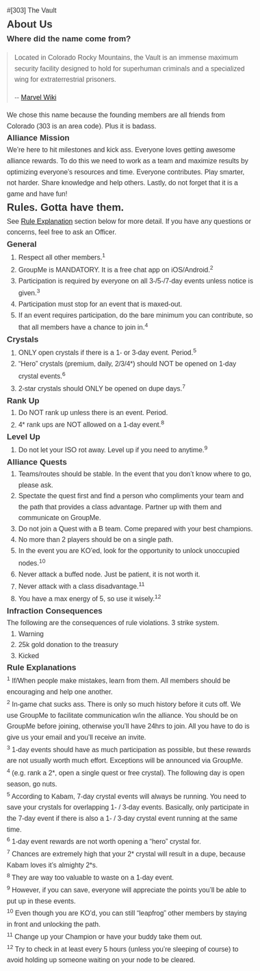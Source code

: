 ---
---
<style type="text/css">
body { color: #333; font: 16px/1.6 Helvetica, arial, sans-serif; }
body > * { max-width: 800px; margin: 0 auto; }
</style>

#[303] The Vault

## About Us

### Where did the name come from?

>Located in Colorado Rocky Mountains, the Vault is an immense maximum security facility designed to hold for superhuman criminals and a specialized wing for extraterrestrial prisoners.
>
> -- [Marvel Wiki](http://marvel.wikia.com/wiki/Vault_(Prison))

We chose this name because the founding members are all friends from Colorado (303 is an area code). Plus it is badass.

### Alliance Mission

We’re here to hit milestones and kick ass. Everyone loves getting awesome alliance rewards. To do this we need to work as a team and maximize results by optimizing everyone’s resources and time. Everyone contributes. Play smarter, not harder. Share knowledge and help others. Lastly, do not forget that it is a game and have fun!

## Rules. Gotta have them.

See [Rule Explanation](#rule-explanations) section below for more detail. If you have any questions or concerns, feel free to ask an Officer.

### General

1. Respect all other members.<sup>1</sup>
2. GroupMe is MANDATORY. It is a free chat app on iOS/Android.<sup>2</sup>
3. Participation is required by everyone on all 3-/5-/7-day events unless notice is given.<sup>3</sup>
4. Participation must stop for an event that is maxed-out.
5. If an event requires participation, do the bare minimum you can contribute, so that all members have a chance to join in.<sup>4</sup>

### Crystals

1. ONLY open crystals if there is a 1- or 3-day event. Period.<sup>5</sup>
2. “Hero” crystals (premium, daily, 2/3/4*) should NOT be opened on 1-day crystal events.<sup>6</sup>
3. 2-star crystals should ONLY be opened on dupe days.<sup>7</sup>

### Rank Up

1. Do NOT rank up unless there is an event. Period.
2. 4* rank ups are NOT allowed on a 1-day event.<sup>8</sup>

### Level Up

1. Do not let your ISO rot away. Level up if you need to anytime.<sup>9

### Alliance Quests

1. Teams/routes should be stable. In the event that you don’t know where to go, please ask.
2. Spectate the quest first and find a person who compliments your team and the path that provides a class advantage. Partner up with them and communicate on GroupMe.
3. Do not join a Quest with a B team. Come prepared with your best champions.
4. No more than 2 players should be on a single path.
5. In the event you are KO’ed, look for the opportunity to unlock unoccupied nodes.<sup>10</sup>
6. Never attack a buffed node. Just be patient, it is not worth it.
7. Never attack with a class disadvantage.<sup>11</sup>
8. You have a max energy of 5, so use it wisely.<sup>12</sup>

### Infraction Consequences

The following are the consequences of rule violations. 3 strike system.

1. Warning
2. 25k gold donation to the treasury
3. Kicked


### Rule Explanations

<sup>1</sup>  If/When people make mistakes, learn from them. All members should be encouraging and help one another.  
<sup>2</sup>  In-game chat sucks ass. There is only so much history before it cuts off. We use GroupMe to facilitate communication w/in the alliance. You should be on GroupMe before joining, otherwise you’ll have 24hrs to join. All you have to do is give us your email and you’ll receive an invite.  
<sup>3</sup>  1-day events should have as much participation as possible, but these rewards are not usually worth much effort. Exceptions will be announced via GroupMe.  
<sup>4</sup>  (e.g. rank a 2\*, open a single quest or free crystal). The following day is open season, go nuts.  
<sup>5</sup>  According to Kabam, 7-day crystal events will always be running. You need to save your crystals for overlapping 1- / 3-day events. Basically, only participate in the 7-day event if there is also a 1- / 3-day crystal event running at the same time.  
<sup>6</sup>  1-day event rewards are not worth opening a “hero” crystal for.  
<sup>7</sup>  Chances are extremely high that your 2\* crystal will result in a dupe, because Kabam loves it’s almighty 2\*s.  
<sup>8</sup>  They are way too valuable to waste on a 1-day event.  
<sup>9</sup>  However, if you can save, everyone will appreciate the points you’ll be able to put up in these events.  
<sup>10</sup>  Even though you are KO’d, you can still “leapfrog” other members by staying in front and unlocking the path.  
<sup>11</sup>  Change up your Champion or have your buddy take them out.  
<sup>12</sup>  Try to check in at least every 5 hours (unless you’re sleeping of course) to avoid holding up someone waiting on your node to be cleared.  
